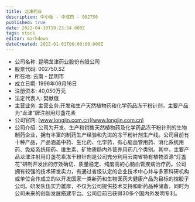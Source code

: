 ```yaml
---
title: 龙津药业
description: 中小板 - 中成药 - 002750
published: true
date: 2022-04-30T19:23:54.000Z
tags: stock
editor: markdown
dateCreated: 2022-01-01T00:00:00.000Z
---
```


- 公司名称: 昆明龙津药业股份有限公司
- 股票代码: 002750.SZ
- 所在地: 云南 - 昆明市
- 成立日期: 1996年09月16日
- 注册资本: 40,050万元
- 法定代表人: 樊献俄
- 主营业务: 主营业务:开发和生产天然植物药和化学药品冻干粉针剂，主要产品为“龙津”牌注射用灯盏花素
- 公司官网: [www.longjin.com.cn](www.longjin.com.cn)
- 公司介绍: 公司为开发、生产和销售天然植物药及化学药品冻干粉针剂的生物制药企业，拥有丰富的制药生产经验和先进的冻干粉针剂生产线。公司目前有十种产品，产品涵盖中药、生化药、化学药，有心脑血管用药、消化系统用药、免疫系统用药、维生素、矿物质肠内外营养用药几个类别。其中，主要产品龙津注射用灯盏花素冻干粉针剂是公司充分利用云南省特有植物资源“灯盏花”研制开发出的疗效确切、质量稳定、纯度高的心脑血管疾病治疗药。公司拥有较强的技术研发实力，有通过省级认定的企业技术中心并与多家科研机构或单位合作成立的以开发国家一类新药和生物医药大健康产品为目标的控股子公司。研发队伍实力雄厚，不仅为公司提供技术支持和新药品种储备，同时为公司未来的创新发展搭建平台。公司目前已获得30多个国内外发明专利。



